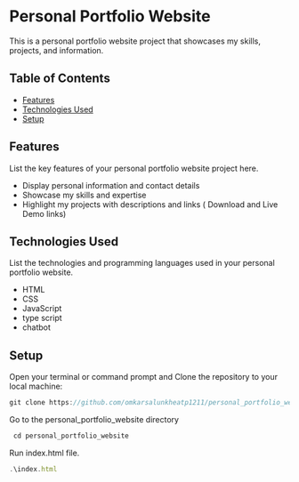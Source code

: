 # Personal Portfolio Website

This is a personal portfolio website project that showcases my skills, projects, and information.

## Table of Contents

- [Features](#features)
- [Technologies Used](#technologies-used)
- [Setup](#setup)

## Features

List the key features of your personal portfolio website project here.

- Display personal information and contact details
- Showcase my skills and expertise
- Highlight my projects with descriptions and links ( Download and Live Demo links)


## Technologies Used

List the technologies and programming languages used in your personal portfolio website.

- HTML
- CSS
- JavaScript
- type script
- chatbot

## Setup

Open your terminal or command prompt and Clone the repository to your local machine:
```javascript
git clone https://github.com/omkarsalunkheatp1211/personal_portfolio_website.git
```
Go to the personal_portfolio_website directory
```javascript
 cd personal_portfolio_website
```
Run index.html file.
```javascript
.\index.html
```
